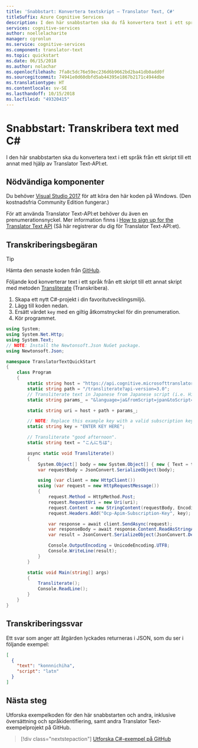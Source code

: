 ```yaml
---
title: 'Snabbstart: Konvertera textskript – Translator Text, C#'
titleSuffix: Azure Cognitive Services
description: I den här snabbstarten ska du få konvertera text i ett språk från ett skript till ett annat med hjälp av Translator Text-API:et med C#.
services: cognitive-services
author: noellelacharite
manager: cgronlun
ms.service: cognitive-services
ms.component: translator-text
ms.topic: quickstart
ms.date: 06/15/2018
ms.author: nolachar
ms.openlocfilehash: 7fa8c5dc76e59ec236d6b9662bd2ba41db0add0f
ms.sourcegitcommit: 74941e0d60dbfd5ab44395e1867b2171c4944dbe
ms.translationtype: HT
ms.contentlocale: sv-SE
ms.lasthandoff: 10/15/2018
ms.locfileid: "49320415"
---
```

# <a name="quickstart-transliterate-text-with-c35"></a>Snabbstart: Transkribera text med C&#35;

I den här snabbstarten ska du konvertera text i ett språk från ett skript till ett annat med hjälp av Translator Text-API:et.

## <a name="prerequisites"></a>Nödvändiga komponenter

Du behöver [Visual Studio 2017](https://www.visualstudio.com/downloads/) för att köra den här koden på Windows. (Den kostnadsfria Community Edition fungerar.)

För att använda Translator Text-API:et behöver du även en prenumerationsnyckel. Mer information finns i [How to sign up for the Translator Text API](translator-text-how-to-signup.md) (Så här registrerar du dig för Translator Text-API:et).

## <a name="transliterate-request"></a>Transkriberingsbegäran

> [!TIP]
> Hämta den senaste koden från [GitHub](https://github.com/MicrosoftTranslator/Text-Translation-API-V3-C-Sharp).

Följande kod konverterar text i ett språk från ett skript till ett annat skript med metoden [Transliterate](./reference/v3-0-transliterate.md) (Transkribera).

1. Skapa ett nytt C#-projekt i din favoritutvecklingsmiljö.
2. Lägg till koden nedan.
3. Ersätt värdet `key` med en giltig åtkomstnyckel för din prenumeration.
4. Kör programmet.

```csharp
using System;
using System.Net.Http;
using System.Text;
// NOTE: Install the Newtonsoft.Json NuGet package.
using Newtonsoft.Json;

namespace TranslatorTextQuickStart
{
    class Program
    {
        static string host = "https://api.cognitive.microsofttranslator.com";
        static string path = "/transliterate?api-version=3.0";
        // Transliterate text in Japanese from Japanese script (i.e. Hiragana/Katakana/Kanji) to Latin script.
        static string params_ = "&language=ja&fromScript=jpan&toScript=latn";

        static string uri = host + path + params_;

        // NOTE: Replace this example key with a valid subscription key.
        static string key = "ENTER KEY HERE";

        // Transliterate "good afternoon".
        static string text = "こんにちは";

        async static void Transliterate()
        {
            System.Object[] body = new System.Object[] { new { Text = text } };
            var requestBody = JsonConvert.SerializeObject(body);

            using (var client = new HttpClient())
            using (var request = new HttpRequestMessage())
            {
                request.Method = HttpMethod.Post;
                request.RequestUri = new Uri(uri);
                request.Content = new StringContent(requestBody, Encoding.UTF8, "application/json");
                request.Headers.Add("Ocp-Apim-Subscription-Key", key);

                var response = await client.SendAsync(request);
                var responseBody = await response.Content.ReadAsStringAsync();
                var result = JsonConvert.SerializeObject(JsonConvert.DeserializeObject(responseBody), Formatting.Indented);

                Console.OutputEncoding = UnicodeEncoding.UTF8;
                Console.WriteLine(result);
            }
        }

        static void Main(string[] args)
        {
            Transliterate();
            Console.ReadLine();
        }
    }
}
```

## <a name="transliterate-response"></a>Transkriberingssvar

Ett svar som anger att åtgärden lyckades returneras i JSON, som du ser i följande exempel:

```json
[
  {
    "text": "konnnichiha",
    "script": "latn"
  }
]
```

## <a name="next-steps"></a>Nästa steg

Utforska exempelkoden för den här snabbstarten och andra, inklusive översättning och språkidentifiering, samt andra Translator Text-exempelprojekt på GitHub.

> [!div class="nextstepaction"]
> [Utforska C#-exempel på GitHub](https://aka.ms/TranslatorGitHub?type=&language=c%23)
